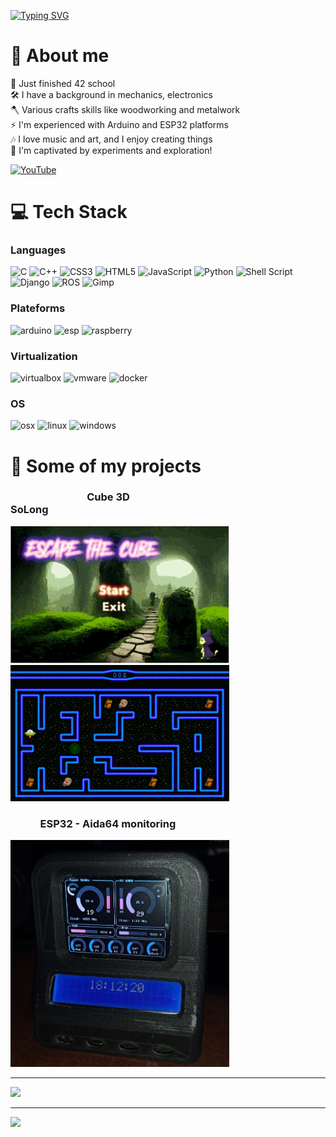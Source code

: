 <!-- ![I am GitHub Readme Generator's creator](https://arturssmirnovs.github.io/github-profile-readme-generator/images/banner.png) -->
[![Typing SVG](https://readme-typing-svg.demolab.com?font=Fira+Code&weight=600&size=25&pause=1000&random=false&width=600&lines=Welcome+to+my+Git+!;Hope+you'll+find+some+useful+stuff)](https://git.io/typing-svg)

<!-- [![rloussig's 42 stats](https://badge42.coday.fr/api/v2/cltlvwjfk126101p4ggrph8at/stats?cursusId=21&coalitionId=318)](https://github.com/Coday-meric/badge42)
-->

# 💫 About me
🔭 Just finished 42 school<br>🛠️ I have a background in mechanics, electronics<br>🪓 Various crafts skills like woodworking and metalwork<br>⚡ I'm experienced with Arduino and ESP32 platforms<br>🎶 I love music and art, and I enjoy creating things<br>🔬 I'm captivated by experiments and exploration!
<!--👯 I’m looking to collaborate on<br>🤝 I’m looking for help with<br>🌱 I’m currently learning<br>💬 Ask me about<br>⚡ Fun fact -->

[![YouTube](https://img.shields.io/badge/YouTube-%23FF0000.svg?logo=YouTube&logoColor=white)](https://youtube.com/@raziel06001) 

# 💻 Tech Stack
### Languages
![C](https://img.shields.io/badge/c-%2300599C.svg?style=flat&logo=c&logoColor=white) ![C++](https://img.shields.io/badge/c++-%2300599C.svg?style=flat&logo=c%2B%2B&logoColor=white) ![CSS3](https://img.shields.io/badge/css3-%231572B6.svg?style=flat&logo=css3&logoColor=white) ![HTML5](https://img.shields.io/badge/html5-%23E34F26.svg?style=flat&logo=html5&logoColor=white) ![JavaScript](https://img.shields.io/badge/javascript-%23323330.svg?style=flat&logo=javascript&logoColor=%23F7DF1E) ![Python](https://img.shields.io/badge/python-3670A0?style=flat&logo=python&logoColor=ffdd54) ![Shell Script](https://img.shields.io/badge/shell_script-%23121011.svg?style=flat&logo=gnu-bash&logoColor=white) ![Django](https://img.shields.io/badge/django-%23092E20.svg?style=flat&logo=django&logoColor=white) ![ROS](https://img.shields.io/badge/ros-%230A0FF9.svg?style=flat&logo=ros&logoColor=white) ![Gimp](https://img.shields.io/badge/Gimp-657D8B?style=flat&logo=gimp&logoColor=FFFFFF)
### Plateforms
![arduino](https://img.shields.io/badge/Arduino-00979D?style=for-the-badge&logo=Arduino&logoColor=white) ![esp](https://img.shields.io/badge/espressif-E7352C?style=for-the-badge&logo=espressif&logoColor=white) ![raspberry](https://img.shields.io/badge/Raspberry%20Pi-A22846?style=for-the-badge&logo=Raspberry%20Pi&logoColor=white)
### Virtualization
![virtualbox](https://img.shields.io/badge/VirtualBox-21416b?style=for-the-badge&logo=VirtualBox&logoColor=white) ![vmware](https://img.shields.io/badge/VMware-231f20?style=for-the-badge&logo=VMware&logoColor=white) ![docker](https://img.shields.io/badge/Docker-2CA5E0?style=for-the-badge&logo=docker&logoColor=white)
### OS
![osx](https://img.shields.io/badge/mac%20os-000000?style=for-the-badge&logo=apple&logoColor=white) ![linux](https://img.shields.io/badge/Linux-FCC624?style=for-the-badge&logo=linux&logoColor=black) ![windows](https://img.shields.io/badge/Windows-0078D6?style=for-the-badge&logo=windows&logoColor=black) 

# 👾 Some of my projects
### &#x202F;&#x202F;&#x202F;&#x202F;&#x202F;&#x202F;&#x202F;&#x202F;&#x202F;&#x202F;&#x202F;&#x202F;&#x202F;&#x202F;&#x202F;&#x202F;&#x202F;&#x202F;&#x202F;&#x202F;&#x202F;&#x202F;&#x202F;&#x202F;&#x202F;&#x202F;&#x202F;&#x202F;&#x202F;&#x202F;&#x202F;&#x202F;&#x202F;&#x202F;&#x202F;&#x202F;&#x202F;&#x202F;&#x202F;&#x202F;&#x202F;&#x202F;&#x202F;&#x202F;&#x202F;&#x202F; Cube 3D &#x202F;&#x202F;&#x202F;&#x202F;&#x202F;&#x202F;&#x202F;&#x202F;&#x202F;&#x202F;&#x202F;&#x202F;&#x202F;&#x202F;&#x202F;&#x202F;&#x202F;&#x202F;&#x202F;&#x202F;&#x202F;&#x202F;&#x202F;&#x202F;&#x202F;&#x202F;&#x202F;&#x202F;&#x202F;&#x202F;&#x202F;&#x202F;&#x202F;&#x202F;&#x202F;&#x202F;&#x202F;&#x202F;&#x202F;&#x202F;&#x202F;&#x202F;&#x202F;&#x202F;&#x202F;&#x202F;&#x202F;&#x202F;&#x202F;&#x202F;&#x202F;&#x202F;&#x202F;&#x202F;&#x202F;&#x202F;&#x202F;&#x202F;&#x202F;&#x202F;&#x202F;&#x202F;&#x202F;&#x202F;&#x202F;&#x202F;&#x202F;&#x202F;&#x202F;&#x202F;&#x202F;&#x202F;&#x202F;&#x202F;&#x202F;&#x202F;&#x202F;&#x202F;&#x202F;&#x202F;&#x202F;&#x202F;&#x202F;&#x202F;&#x202F;&#x202F;&#x202F;&#x202F;&#x202F;&#x202F;&#x202F;&#x202F;&#x202F;&#x202F;&#x202F;&#x202F;&#x202F;&#x202F;&#x202F;&#x202F;&#x202F;&#x202F;&#x202F; SoLong
<a href="https://github.com/Leizar06001/42_Cube_3D"><img src="https://github.com/Leizar06001/42_Cube_3D/blob/e17a581f08892ebf70ec1298de0222d614e288df/cube.gif" width="350"/></a>&#x202F;&#x202F;&#x202F;&#x202F;&#x202F;<a href="https://github.com/Leizar06001/42_So_Long"><img src="https://github.com/Leizar06001/42_So_Long/blob/e8929755b45c2f4b248e3e754d4e9f8932771000/so_long.gif" width="350"/></a>

### &#x202F;&#x202F;&#x202F;&#x202F;&#x202F;&#x202F;&#x202F;&#x202F;&#x202F;&#x202F;&#x202F;&#x202F;&#x202F;&#x202F;&#x202F;&#x202F;&#x202F; ESP32 - Aida64 monitoring
<a href="https://github.com/Leizar06001/ESP32_PC_Monitor"><img src="https://github.com/Leizar06001/ESP32_PC_Monitor/blob/b3b73ab9c9ee9784fa26c9779d3d281a0ea52774/preview3.jpg" width="350"/></a>

---
<!--
![](https://github-readme-stats.vercel.app/api?username=leizar06001&theme=nightowl&hide_border=false&include_all_commits=false&count_private=true)<br/>
![](https://github-readme-streak-stats.herokuapp.com/?user=leizar06001&theme=nightowl&hide_border=false)<br/> -->
![](https://github-readme-stats.vercel.app/api/top-langs/?username=leizar06001&theme=nightowl&hide_border=false&include_all_commits=false&count_private=true&layout=compact)

---
[![](https://visitcount.itsvg.in/api?id=leizar06001&icon=5&color=2)](https://visitcount.itsvg.in)

<!--
**Leizar06001/Leizar06001** is a ✨ _special_ ✨ repository because its `README.md` (this file) appears on your GitHub profile.

Here are some ideas to get you started:

- 🔭 I’m currently working on ...
- 🌱 I’m currently learning ...
- 👯 I’m looking to collaborate on ...
- 🤔 I’m looking for help with ...
- 💬 Ask me about ...
- 📫 How to reach me: ...
- 😄 Pronouns: ...
- ⚡ Fun fact: ...
-->
